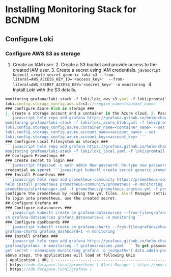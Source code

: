 # Installing Monitoring Stack for BCNDM #
## Configure Loki ##
### Configure AWS S3 as storage ###
1. Create an IAM user. 2. Create a S3 bucket and provide access to the created IAM user. 3. Create a secret using IAM 
credentials. ```javascript kubectl create secret generic loki-s3 --from-literal=AWS_ACCESS_KEY_ID='<access_key>' 
--from-literal=AWS_SECRET_ACCESS_KEY='<secret_key>' -n monitoring ``` 4. Install Loki with the S3 details. 
```javascript helm repo add grafana https://grafana.github.io/helm-charts helm repo update helm install loki -n 
monitoring grafana/loki-stack -f loki/loki_aws_s3.yaml -f loki/promtail.yaml --set 
loki.config.storage_config.aws.s3=s3://<region_name>/<bucket_name> ```
### Configure Azure Blob as storage ###
1. Create a storage account and a container in the Azure cloud. 2. Pass the details in the command as below 
```javascript helm repo add grafana https://grafana.github.io/helm-charts helm repo update helm install loki -n 
monitoring grafana/loki-stack -f loki/loki_azure_blob.yaml -f loki/promtail.yaml --set 
loki.config.storage_config.azure.container_name=<container_name> --set 
loki.config.storage_config.azure.account_name=<account_name> --set 
loki.config.storage_config.azure.account_key=<account_key> ```
### Configure Local Filesystem as storage ###
```javascript helm repo add grafana https://grafana.github.io/helm-charts helm repo update helm install loki -n 
monitoring grafana/loki-stack -f loki/loki_local.yaml -f loki/promtail.yaml ```
## Configure Prometheus ##
### Create secret to login ###
```javascript htpasswd -c auth admin New password: Re-type new password: Adding password for user admin ``` Add the 
credential as secret ```javascript kubectl create secret generic prometheuspwd --from-file=auth -n monitoring ```
### Install Prometheus ###
```javascript helm repo add prometheus-community https://prometheus-community.github.io/helm-charts helm repo update 
helm install prometheus prometheus-community/prometheus -n monitoring -f prometheus/alerting_rules.yml -f 
prometheus/alertmanager.yml -f prometheus/prometheus-ingress.yml -f prometheus/alertmanager-ingress.yml ``` This will 
configure the prometheus by reading the yml files. Alert Manager setting has pre-defined BCNDM slack group as receiver. 
To login into prometheus, use the created secret.
## Configure Grafana ##
### Configure datasources ###
```javascript kubectl create cm grafana-datasources --from-file=grafana/datasources.yaml -n monitoring kubectl label 
cm grafana-datasources grafana_datasource=1 -n monitoring ```
### Configure dashboards ###
```javascript kubectl create cm grafana-charts --from-file=grafana/charts -n monitoring kubectl label cm 
grafana-charts grafana_dashboard=1 -n monitoring ```
### Install Grafana ###
```javascript helm repo add grafana https://grafana.github.io/helm-charts helm repo update helm install grafana 
grafana/grafana -n monitoring -f grafana/values.yaml ``` To get password to login to grafana, ```javascript kubectl 
get secret --namespace monitoring grafana -o jsonpath="{.data.admin-password}" | base64 --decode ; echo ``` After the 
above steps, the applications will load at following URLs
| Application | URL | ---------------|---------------------------------------| Prometheus | 
| https://ndm.datapace.local/prometheus | Alert Manager | https://ndm.datapace.local/alerts | Grafana | 
| https://ndm.datapace.local/grafana |
